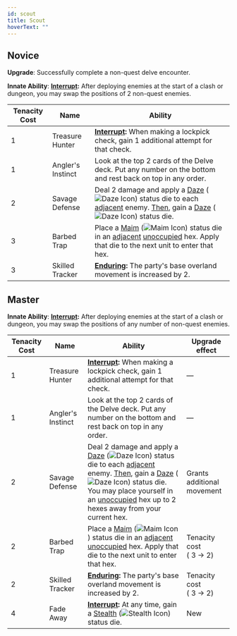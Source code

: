 ```yaml
---
id: scout
title: Scout
hoverText: ""
---
```


## Novice

**Upgrade**: Successfully complete a non-quest delve encounter.

**Innate Ability**: **[Interrupt](/docs/glossary/interrupt):** After deploying enemies at the start of a clash or dungeon, you may swap the positions of 2 non-quest enemies.

| Tenacity Cost | Name              | Ability                                                                                                                                                                                                                                                                                                                                                               |
| ------------- | ----------------- | --------------------------------------------------------------------------------------------------------------------------------------------------------------------------------------------------------------------------------------------------------------------------------------------------------------------------------------------------------------------- |
| 1             | Treasure Hunter   | **[Interrupt](/docs/glossary/interrupt):** When making a lockpick check, gain 1 additional attempt for that check.                                                                                                                                                                                                                                                    |
| 1             | Angler's Instinct | Look at the top 2 cards of the Delve deck. Put any number on the bottom and rest back on top in any order.                                                                                                                                                                                                                                                            |
| 2             | Savage Defense    | Deal 2 damage and apply a [Daze](/docs/battles/status-effects/daze) (<img src="/icons/daze.svg" alt="Daze Icon" className="icon-svg" />) status die to each [adjacent](/docs/glossary/adjacent) enemy. [Then](/docs/glossary/then), gain a [Daze](/docs/battles/status-effects/daze) (<img src="/icons/daze.svg" alt="Daze Icon" className="icon-svg" />) status die. |
| 3             | Barbed Trap       | Place a [Maim](/docs/battles/status-effects/maim) (<img src="/icons/maim.svg" alt="Maim Icon" className="icon-svg" />) status die in an [adjacent](/docs/glossary/adjacent) [unoccupied](/docs/glossary/occupied) hex. Apply that die to the next unit to enter that hex.                                                                                             |
| 3             | Skilled Tracker   | **[Enduring](/docs/glossary/enduring):** The party's base overland movement is increased by 2.                                                                                                                                                                                                                                                                        |

## Master

**Innate Ability**: **[Interrupt](/docs/glossary/interrupt):** After deploying enemies at the start of a clash or dungeon, you may swap the positions of any number of non-quest enemies.

| Tenacity Cost | Name              | Ability                                                                                                                                                                                                                                                                                                                                                                                                                                                                                | Upgrade effect             |
| ------------- | ----------------- | -------------------------------------------------------------------------------------------------------------------------------------------------------------------------------------------------------------------------------------------------------------------------------------------------------------------------------------------------------------------------------------------------------------------------------------------------------------------------------------- | -------------------------- |
| 1             | Treasure Hunter   | **[Interrupt](/docs/glossary/interrupt):** When making a lockpick check, gain 1 additional attempt for that check.                                                                                                                                                                                                                                                                                                                                                                     | —                          |
| 1             | Angler's Instinct | Look at the top 2 cards of the Delve deck. Put any number on the bottom and rest back on top in any order.                                                                                                                                                                                                                                                                                                                                                                             | —                          |
| 2             | Savage Defense    | Deal 2 damage and apply a [Daze](/docs/battles/status-effects/daze) (<img src="/icons/daze.svg" alt="Daze Icon" className="icon-svg" />) status die to each [adjacent](/docs/glossary/adjacent) enemy. [Then](/docs/glossary/then), gain a [Daze](/docs/battles/status-effects/daze) (<img src="/icons/daze.svg" alt="Daze Icon" className="icon-svg" />) status die. You may place yourself in an [unoccupied](/docs/glossary/occupied) hex up to 2 hexes away from your current hex. | Grants additional movement |
| 2             | Barbed Trap       | Place a [Maim](/docs/battles/status-effects/maim) (<img src="/icons/maim.svg" alt="Maim Icon" className="icon-svg" />) status die in an [adjacent](/docs/glossary/adjacent) [unoccupied](/docs/glossary/occupied) hex. Apply that die to the next unit to enter that hex.                                                                                                                                                                                                              | Tenacity cost<br/>( 3 → 2) |
| 2             | Skilled Tracker   | **[Enduring](/docs/glossary/enduring):** The party's base overland movement is increased by 2.                                                                                                                                                                                                                                                                                                                                                                                         | Tenacity cost<br/>( 3 → 2) |
| 4             | Fade Away         | **[Interrupt](/docs/glossary/interrupt):** At any time, gain a [Stealth](/docs/battles/status-effects/stealth) (<img src="/icons/stealth.svg" alt="Stealth Icon" className="icon-svg" />) status die.                                                                                                                                                                                                                                                                                  | New                        |

